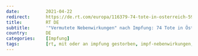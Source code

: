 ```yaml
---
date:          2021-04-22
redirect:      https://de.rt.com/europa/116379-74-tote-in-osterreich-59/
title:         RT DE
subtitle:      '"Vermutete Nebenwirkungen" nach Impfung: 74 Tote in Österreich – 59 Hirnthrombosen in Deutschland'
country:       DE
categories:    [Impfung]
tags:          [rt, mit oder an impfung gestorben, impf-nebenwirkungen, blutgerinnungsstörungen]
---
```

